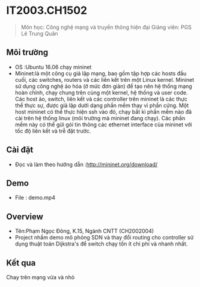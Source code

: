 # IT2003.CH1502	

> Môn học:  Công nghệ mạng và truyền thông hiện đại	
> Giảng viên: PGS Lê Trung Quân	

## Môi trường
* OS :Ubuntu 16.06 chạy mininet
* Mininet:là một công cụ giả lập mạng, bao gồm tập hợp các hosts đầu cuối, các switches, routers và các liên kết trên một Linux kernel. Mininet sử dụng công nghệ ảo hóa (ở mức đơn giản) để tạo nên hệ thống mạng hoàn chỉnh, chạy chung trên cùng một kernel, hệ thống và user code.
Các host ảo, switch, liên kết và các controller trên mininet là các thực thể thực sự, được giả lập dưới dạng phần mềm thay vì phần cứng. Một host mininet có thể thực hiện ssh vào đó, chạy bất kì phần mềm nào đã cài trên hệ thống linux (môi trường mà mininet đang chạy). Các phần mềm này có thể gửi gói tin thông các ethernet interface của mininet với tốc độ liên kết và trễ đặt trước.

## Cài đặt 
* Đọc và làm theo hướng dẫn :http://mininet.org/download/ 

## Demo 
* File : demo.mp4

## Overview
* Tên:Phạm Ngọc Đông, K.15, Ngành CNTT (CH2002004)
* Project nhầm demo mô phỏng SDN và thay đổi routing cho controller sử dụng thuật toán Dijkstra's để switch chạy tốn ít chi phí và nhanh nhất.
## Kết qua

Chay trên mạng vừa và nhỏ


